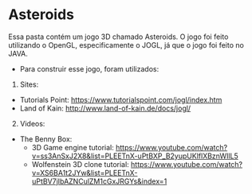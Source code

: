 # Asteroids
Essa pasta contém um jogo 3D chamado Asteroids. O jogo foi feito utilizando o OpenGL, especificamente o JOGL, já que o jogo foi feito no JAVA.

- Para construir esse jogo, foram utilizados:
 1. Sites:
  - Tutorials Point: https://www.tutorialspoint.com/jogl/index.htm
  - Land of Kain: http://www.land-of-kain.de/docs/jogl/
 2. Videos:
  - The Benny Box:
    - 3D Game engine tutorial: https://www.youtube.com/watch?v=ss3AnSxJ2X8&list=PLEETnX-uPtBXP_B2yupUKlflXBznWIlL5
    - Wolfenstein 3D clone tutorial: https://www.youtube.com/watch?v=XS6BA1t2JYw&list=PLEETnX-uPtBV7jIbAZNCulZM1cGxJRGYs&index=1
